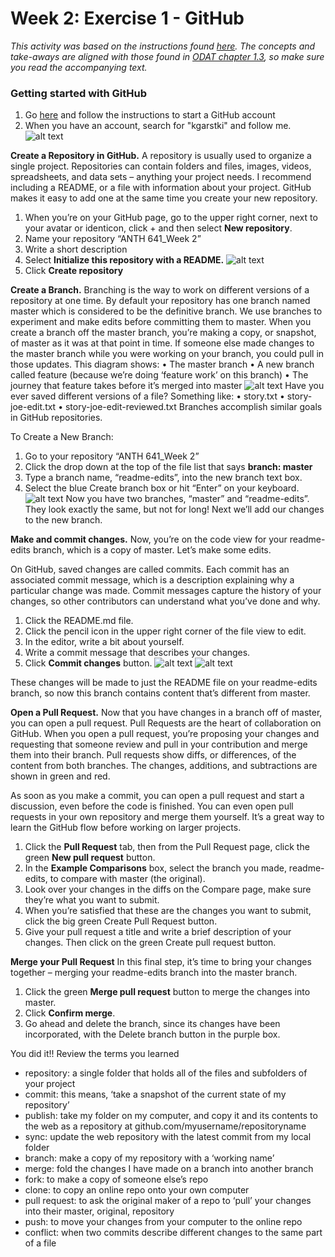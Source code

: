 # Week 2: Exercise 1 - GitHub
_This activity was based on the instructions found [here](https://guides.github.com/activities/hello-world/). The concepts and take-aways are aligned with those found in [ODAT chapter 1.3](https://o-date.github.io/draft/book/github-version-control.html), so make sure you read the accompanying text._

### Getting started with GitHub
1. Go [here](https://github.com/) and follow the instructions to start a GitHub account
2. When you have an account, search for "kgarstki" and follow me. 
![alt text](https://github.com/kgarstki/ANTH-641_Week-2/blob/master/Images/Image1.png)

__Create a Repository in GitHub.__ A repository is usually used to organize a single project. Repositories can contain folders and files, images, videos, spreadsheets, and data sets – anything your project needs. I recommend including a README, or a file with information about your project. GitHub makes it easy to add one at the same time you create your new repository.
1.	When you’re on your GitHub page, go to the upper right corner, next to your avatar or identicon, click + and then select __New repository__.
2.	Name your repository “ANTH 641_Week 2” 
3.	Write a short description
4.	Select __Initialize this repository with a README.__
![alt text](https://github.com/kgarstki/ANTH-641_Week-2/blob/master/Images/Image2.png)
5.	Click __Create repository__

__Create a Branch.__ Branching is the way to work on different versions of a repository at one time. By default your repository has one branch named master which is considered to be the definitive branch. We use branches to experiment and make edits before committing them to master.
When you create a branch off the master branch, you’re making a copy, or snapshot, of master as it was at that point in time. If someone else made changes to the master branch while you were working on your branch, you could pull in those updates.
This diagram shows:
•	The master branch
•	A new branch called feature (because we’re doing ‘feature work’ on this branch)
•	The journey that feature takes before it’s merged into master
![alt text](https://github.com/kgarstki/ANTH-641_Week-2/blob/master/Images/Image3.png)
Have you ever saved different versions of a file? Something like:
•	story.txt
•	story-joe-edit.txt
•	story-joe-edit-reviewed.txt
Branches accomplish similar goals in GitHub repositories.

To Create a New Branch:
1.	Go to your repository “ANTH 641_Week 2”
2.	Click the drop down at the top of the file list that says __branch: master__
3.	Type a branch name, “readme-edits”, into the new branch text box.  
4.	Select the blue Create branch box or hit “Enter” on your keyboard. 
![alt text](https://github.com/kgarstki/ANTH-641_Week-2/blob/master/Images/Image4.png)
Now you have two branches, “master” and “readme-edits”. They look exactly the same, but not for long! Next we’ll add our changes to the new branch.

__Make and commit changes.__ Now, you’re on the code view for your readme-edits branch, which is a copy of master. Let’s make some edits.

On GitHub, saved changes are called commits. Each commit has an associated commit message, which is a description explaining why a particular change was made. Commit messages capture the history of your changes, so other contributors can understand what you’ve done and why.
1.	Click the README.md file.
2.	Click the  pencil icon in the upper right corner of the file view to edit.
3.	In the editor, write a bit about yourself.
4.	Write a commit message that describes your changes.
5.	Click __Commit changes__ button.
![alt text](https://github.com/kgarstki/ANTH-641_Week-2/blob/master/Images/Image5.png)
![alt text](https://github.com/kgarstki/ANTH-641_Week-2/blob/master/Images/Image6.png)

These changes will be made to just the README file on your readme-edits branch, so now this branch contains content that’s different from master.

__Open a Pull Request.__ Now that you have changes in a branch off of master, you can open a pull request. Pull Requests are the heart of collaboration on GitHub. When you open a pull request, you’re proposing your changes and requesting that someone review and pull in your contribution and merge them into their branch. Pull requests show diffs, or differences, of the content from both branches. The changes, additions, and subtractions are shown in green and red.

As soon as you make a commit, you can open a pull request and start a discussion, even before the code is finished. You can even open pull requests in your own repository and merge them yourself. It’s a great way to learn the GitHub flow before working on larger projects.
1.	Click the __Pull Request__ tab, then from the Pull Request page, click the green __New pull request__ button.
2.	In the __Example Comparisons__ box, select the branch you made, readme-edits, to compare with master (the original).
3.	Look over your changes in the diffs on the Compare page, make sure they’re what you want to submit.
4.	When you’re satisfied that these are the changes you want to submit, click the big green Create Pull Request button.
5.	Give your pull request a title and write a brief description of your changes. Then click on the green Create pull request button. 

__Merge your Pull Request__ In this final step, it’s time to bring your changes together – merging your readme-edits branch into the master branch.
1.	Click the green __Merge pull request__ button to merge the changes into master.
2.	Click __Confirm merge__.
3.	Go ahead and delete the branch, since its changes have been incorporated, with the Delete branch button in the purple box.

You did it!! Review the terms you learned
+ repository: a single folder that holds all of the files and subfolders of your project
+	commit: this means, ‘take a snapshot of the current state of my repository’
+	publish: take my folder on my computer, and copy it and its contents to the web as a repository at github.com/myusername/repositoryname
+	sync: update the web repository with the latest commit from my local folder
+	branch: make a copy of my repository with a ‘working name’
+	merge: fold the changes I have made on a branch into another branch
+	fork: to make a copy of someone else’s repo
+	clone: to copy an online repo onto your own computer
+	pull request: to ask the original maker of a repo to ‘pull’ your changes into their master, original, repository
+	push: to move your changes from your computer to the online repo
+	conflict: when two commits describe different changes to the same part of a file




